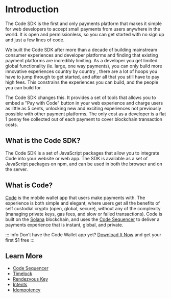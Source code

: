 # Introduction

The Code SDK is the first and only payments platform that makes it simple for web developers to accept small payments from users anywhere in the world. It is open and permissionless, so you can get started with no sign up and just a few lines of code.

We built the Code SDK after more than a decade of building mainstream consumer experiences and developer platforms and finding that existing payment platforms are incredibly limiting. As a developer you get limited global functionality (ie. large, one way payments), you can only build more innovative experiences country by country , there are a lot of hoops you have to jump through to get started, and after all that you still have to pay high fees. This constrains the experiences you can build, and the people you can build for.

The Code SDK changes this. It provides a set of tools that allows you to embed a "Pay with Code" button in your web experience and charge users as little as 5 cents, unlocking new and exciting experiences not previously possible with other payment platforms. The only cost as a developer is a flat 1 penny fee collected out of each payment to cover blockchain transaction costs.

##  What is the Code SDK?

The Code SDK is a set of JavaScript packages that allow you to integrate Code into your website or web app. The SDK is available as a set of JavaScript packages on npm, and can be used in both the browser and on the server.


##  What is Code?

[Code](https://getcode.com) is the mobile wallet app that users make payments with. The experience is both simple and elegant, where users get all the benefits of self custodial crypto (open, global, secure), without any of the complexity (managing private keys, gas fees, and slow or failed transactions). Code is built on the [Solana](https://solana.com/) blockchain, and uses the [Code Sequencer](https://code-wallet.github.io/code-sdk/docs/reference/sequencer.html) to deliver a payments experience that is instant, global, and private. 

::: info Don’t have the Code Wallet app yet?
[Download It Now](https://www.getcode.com/#Download) and get your first $1 free
:::

## Learn More

* [Code Sequencer](../reference/sequencer)
* [Timelock](../reference/timelock)
* [Rendezvous Key](../reference/rendezvous)
* [Intents](../intents/introduction)
* [Idempotency](../reference/idempotency)
